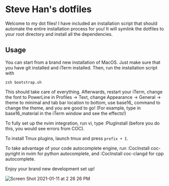 # Steve Han's dotfiles
Welcome to my dot files! 
I have included an installation script that should automate the entire installation process for you! It will symlink the dotfiles to your root directory and install all the dependencies. 
## Usage
You can start from a brand new installation of MacOS. Just make sure that you have git installed and iTerm installed.
Then, run the installation script with 

```
zsh bootstrap.sh
```

This should take care of everything. Afterwards, restart your iTerm, change the font to PowerLine in Profiles -> Text, change Appearance -> General -> theme to minimal and tab bar location to bottom, use base16_ command to change the theme, and you are good to go! (For example, type in base16_material in the iTerm window and see the effects!)

To fully set up the nvim integration, run vi, type :PlugInstall (before you do this, you would see errors from COC). 

To install Tmux plugins, launch tmux and press `prefix + I`.

To take advantage of your code autocomplete engine, run :CocInstall coc-pyright in nvim for python autocomplete, and :CocInstall coc-clangd for cpp autocomplete. 

Enjoy your brand new development set up!

![Screen Shot 2021-01-11 at 2 26 26 PM](https://user-images.githubusercontent.com/36038610/104235095-1568ba80-541a-11eb-9248-5d7ee5f5a6e4.png)
